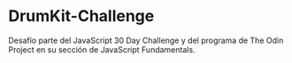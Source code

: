 # DrumKit-Challenge
Desafío parte del JavaScript 30 Day Challenge y del programa de The Odin Project en su sección de JavaScript Fundamentals. <br>
